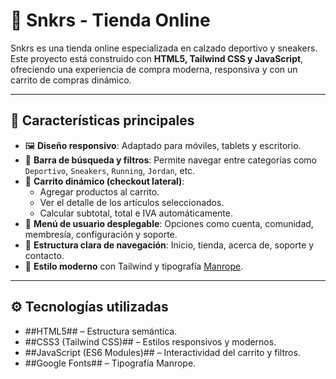 # 🏪 Snkrs - Tienda Online  

Snkrs es una tienda online especializada en calzado deportivo y sneakers.  
Este proyecto está construido con **HTML5, Tailwind CSS y JavaScript**, ofreciendo una experiencia de compra moderna, responsiva y con un carrito de compras dinámico.  

---

## 🚀 Características principales  

- 🖼️ **Diseño responsivo**: Adaptado para móviles, tablets y escritorio.  
- 🔎 **Barra de búsqueda y filtros**: Permite navegar entre categorías como `Deportivo`, `Sneakers`, `Running`, `Jordan`, etc.  
- 🛒 **Carrito dinámico (checkout lateral)**:  
  - Agregar productos al carrito.  
  - Ver el detalle de los artículos seleccionados.  
  - Calcular subtotal, total e IVA automáticamente.  
- 👤 **Menú de usuario desplegable**: Opciones como cuenta, comunidad, membresía, configuración y soporte.  
- 📑 **Estructura clara de navegación**: Inicio, tienda, acerca de, soporte y contacto.  
- 🎨 **Estilo moderno** con Tailwind y tipografía [Manrope](https://fonts.google.com/specimen/Manrope).  

---

## ⚙️ Tecnologías utilizadas

- ##HTML5## – Estructura semántica.
- ##CSS3 (Tailwind CSS)## – Estilos responsivos y modernos.
- ##JavaScript (ES6 Modules)## – Interactividad del carrito y filtros.
- ##Google Fonts## – Tipografía Manrope.
